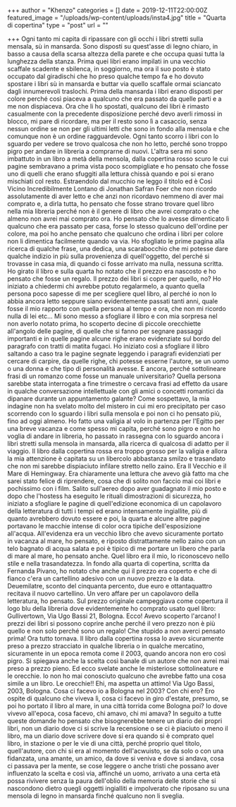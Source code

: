 +++
author = "Khenzo"
categories = []
date = 2019-12-11T22:00:00Z
featured_image = "/uploads/wp-content/uploads/insta4.jpg"
title = "Quarta di copertina"
type = "post"
url = ""

+++
Ogni tanto mi capita di ripassare con gli occhi i libri stretti sulla mensala, sù in mansarda. Sono disposti su quest'asse di legno chiaro, in basso a causa della scarsa altezza della parete e che occupa quasi tutta la lunghezza della stanza. Prima quei libri erano impilati in una vecchio scaffale scadente e sbilenca, in soggiorno, ma ora il suo posto è stato occupato dal giradischi che ho preso qualche tempo fa e ho dovuto spostare i libri sù in mansarda e buttar via quello scaffale ormai sciancato dagli innumerevoli traslochi. Prima della mansarda i libri erano disposti per colore perché così piaceva a qualcuno che era passato da quelle parti e a me non dispiaceva. Ora che li ho spostati, qualcuno dei libri è rimasto casualmente con la precedente disposizione perché devo averli rimossi in blocco, mi pare di ricordare, ma per il resto sono lì a casaccio, senza nessun ordine se non per gli ultimi letti che sono in fondo alla mensola e che comunque non è un ordine ragguardevole. Ogni tanto scorro i libri con lo sguardo per vedere se trovo qualcosa che non ho letto, perché sono troppo pigro per andare in libreria a comprarne di nuovi. L'altra sera mi sono imbattuto in un libro a metà della mensola, dalla copertina rosso scuro le cui pagine sembravano a prima vista poco scompigliate e ho pensato che fosse uno di quelli che erano sfuggiti alla lettura chissà quando e poi si erano mischiati col resto. Estraendolo dal mucchio ne leggo il titolo ed è Così Vicino Incredibilmente Lontano di Jonathan Safran Foer  che non ricordo assolutamente di aver letto e che anzi non ricordavo nemmeno di aver mai comprato e, a dirla tutta, ho pensato che fosse strano trovare quel libro nella mia libreria perché non è il genere di libro che avrei comprato o che almeno  non avrei mai comprato ora. Ho pensato che lo avesse dimenticato lì qualcuno che era passato per casa, forse lo stesso qualcuno dell'ordine per colore, ma poi ho anche pensato che qualcuno che ordina i libri per colore non li dimentica facilmente quando va via. Ho sfogliato le prime pagina alla ricerca di qualche frase, una dedica, una scarabocchio che mi potesse dare qualche indizio in più sulla provenienza di quell'oggetto, del perché si trovasse in casa mia, di quando ci fosse arrivato ma nulla, nessuna scritta. Ho girato il libro e sulla quarta ho notato che il prezzo era nascosto e ho pensato che fosse un regalo. Il prezzo dei libri si copre per quello, no? Ho iniziato a chiedermi chi avrebbe potuto regalarmelo, a quanto quella persona poco sapesse di me per scegliere quel libro, al perché io non lo abbia ancora letto seppure siano evidentemente passati tanti anni, quale fosse il mio rapporto con quella persona al tempo e ora, che non mi ricordo nulla di lei etc... Mi sono messo a sfogliare il libro e con mia sorpresa nel non averlo notato prima, ho scoperto decine di piccole orecchiette all'angolo delle pagine, di quelle che si fanno per segnare passaggi importanti e in quelle pagine alcune righe erano evidenziate sul bordo del paragrafo con tratti di matita fugaci. Ho iniziato così a sfogliare il libro saltando a caso tra le pagine segnate leggendo  i paragrafi evidenziati per cercare di carpire, da quelle righe, chi potesse esserne l'autore, se un uomo o una donna e che tipo di personalità avesse. E ancora, perché sottolineare frasi di un romanzo come fosse un manuale universitario? Quella persona sarebbe stata interrogata a fine trimestre o cercava frasi ad effetto da usare in qualche conversazione intellettuale con gli amici o concetti romantici da dipanare durante un appuntamento galante? Come sospettavo, la mia indagine non ha svelato molto del mistero in cui mi ero precipitato per caso scorrendo con lo sguardo i libri sulla mensola e poi non ci ho pensato più, fino ad oggi almeno. Ho fatto una valigia al volo in partenza per l'Egitto per una breve vacanza e come spesso mi capita, perché sono pigro e non ho voglia di andare in libreria, ho passato in rassegna con lo sguardo ancora i libri stretti sulla mensola in mansarda, alla ricerca di qualcosa di adatto per il viaggio. Il libro dalla copertina rossa era troppo grosso per la valigia e allora la mia attenzione è capitata su un libercolo abbastanza smilzo e trasandato che non mi sarebbe dispiaciuto infilare stretto nello zaino. Era Il Vecchio e il Mare di Hemingway. Era chiaramente una lettura che avevo già fatto ma che sarei stato felice di riprendere, cosa che di solito non faccio mai coi libri e pochissimo con i film. Salito sull'aereo dopo aver guadagnato il mio posto e dopo che l'hostess ha eseguito le rituali dimostrazioni di sicurezza, ho iniziato a sfogliare le pagine  di quell'edizione economica di un capolavoro della letteratura di tutti i tempi ed erano intensamente ingiallite, più di quanto avrebbero dovuto essere e poi, la quarta e alcune altre pagine portavano le macchie intense di color ocra tipiche dell'esposizione all'acqua. All'evidenza era un vecchio libro che avevo sicuramente portato in vacanza al mare, ho pensato, e riposto distrattamente nello zaino con un telo bagnato di acqua salata e poi è tipico di me portare un libero che parla di mare al mare, ho pensato anche. Quel libro era il mio, lo riconoscevo nello stile e nella trasandatezza. In fondo alla quarta di copertina, scritta da Fernanda Pivano, ho notato che anche qui il prezzo era coperto e che di fianco c'era un cartellino adesivo con un nuovo prezzo e la data. Deuemilatre, sconto del cinquanta percento, due euro e ottantaquattro recitava il nuovo cartellino. Un vero affare per un capolavoro della letteratura, ho pensato. Sul prezzo originale campeggiava come copertura il logo blu della libreria dove evidentemente ho comprato usato quel libro: Gullivertown, Via Ugo Bassi 21, Bologna. Ecco! Avevo scoperto l'arcano! I prezzi dei libri si possono coprire anche perché il vero prezzo non è più quello e non solo perché sono un regalo! Che stupido a non averci pensato prima! Ora tutto tornava. Il libro dalla copertina rossa lo avevo sicuramente preso a prezzo stracciato in qualche libreria o in qualche mercatino, sicuramente in un epoca remota come il 2003, quando ancora non ero così pigro. Si spiegava anche la scelta così banale di un autore che non avrei mai preso a prezzo pieno. Ed ecco svelate anche le misteriose sottolineature e le orecchie. Io non ho mai conosciuto qualcuno che avrebbe fatto una cosa simile a un libro. Le orecchie!! Ehi, ma aspetta un attimo! Via Ugo Bassi, 2003, Bologna. Cosa ci facevo io a Bologna nel 2003? Con chi ero? Ero ospite di qualcuno che viveva lì, cosa ci facevo in giro d'estate, presumo, se poi ho portato il libro al mare, in una città torrida come Bologna poi? Io dove vivevo all'epoca, cosa facevo, chi amavo, chi mi amava? In seguito a tutte queste domande ho pensato che bisognerebbe tenere un diario dei propri libri, non un diario dove ci si scrive la recensione o se ci è piaciuto o meno il libro, ma un diario dove scrivere dove si era quando si è comprato quel libro, in stazione o per le vie di una città, perché proprio quel titolo, quell'autore, con chi si era al momento dell'acwuisto, se da solo o con una fidanzata, una amante, un amico, da dove si veniva e dove si andava, cosa ci passava per la mente, se cose leggere o anche tristi che possano aver influenzato la scelta e così via, affinché un uomo, arrivato a una certa età  possa rivivere senza la paura dell'oblio della memoria delle storie che si nascondono dietro quegli oggetti ingialliti e impolverato che riposano su una mensola di legno in mansarda finché qualcuno non li sveglia.